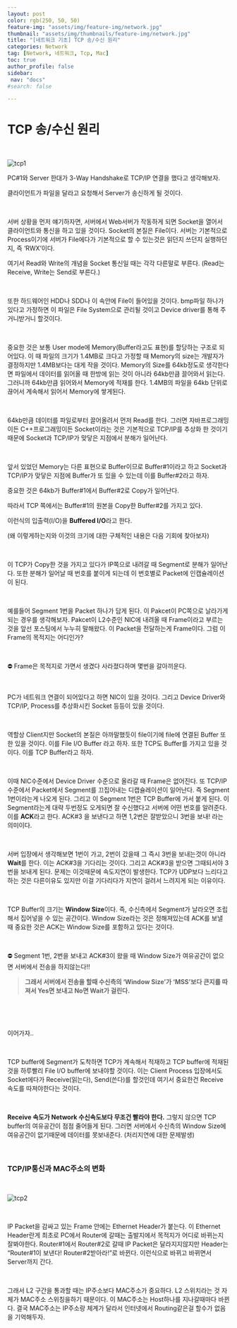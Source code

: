 ```yaml
---
layout: post
color: rgb(250, 50, 50)
feature-img: "assets/img/feature-img/network.jpg"
thumbnail: "assets/img/thumbnails/feature-img/network.jpg"
title: "[네트워크 기초] TCP 송/수신 원리"
categories: Network
tag: [Network, 네트워크, Tcp, Mac]
toc: true
author_profile: false
sidebar:
 nav: "docs"
#search: false

---
```


# TCP 송/수신 원리

    

![tcp1](https://user-images.githubusercontent.com/75375944/188298657-c643e4d8-3ac1-43dd-857c-cf0718561571.jpeg)

 PC#1와 Server 한대가 3-Way Handshake로 TCP/IP 연결을 했다고 생각해보자.

클라이언트가 파일을 달라고 요청해서 Server가 송신하게 될 것이다.

    

 서버 상황을 먼저 얘기하자면, 서버에서 Web서버가 작동하게 되면 Socket을 열어서 클라이언트와 통신을 하고 있을 것이다. Socket의 본질은 File이다. 서버는 기본적으로 Process이기에 서버가 File에다가 기본적으로 할 수 있는것은 읽던지 쓰던지 실행하던지, 즉 ‘RWX’이다.

여기서 Read와 Write의 개념을 Socket 통신일 때는 각각 다른말로 부른다. (Read는 Receive, Write는 Send로 부른다.)

    

 또한 하드웨어인 HDD나 SDD나 이 속안에 File이 들어있을 것이다. bmp파일 하나가 있다고 가정하면 이 파일은 File System으로 관리될 것이고 Device driver를 통해 주거니받거니 할것이다.

    

 중요한 것은 보통 User mode에 Memory(Buffer라고도 표현)를 할당하는 구조로 되어있다. 이 때 파일의 크기가 1.4MB로 크다고 가정할 때 Memory의 size는 개발자가 결정하지만 1.4MB보다는 대게 작을 것이다. Memory의 Size를 64kb정도로 생각한다면 파일에서 데이터를 읽어올 때 한방에 읽는 것이 아니라 64kb만큼 끌어와서 읽는다. 그러니까 64kb만큼 읽어와서 Memory에 적재를 한다. 1.4MB의 파일을 64kb 단위로 끊어서 계속해서 읽어서 Memory에 쌓게된다.

    

 64kb만큼 데이터를 파일로부터 끌어올려서 먼저 Read를 한다. 그러면 자바프로그래밍이든 C++프로그래밍이든 Socket이라는 것은 기본적으로 TCP/IP를 추상화 한 것이기 때문에 Socket과 TCP/IP가 맞닿은 지점에서 분해가 일어난다.

    

 앞서 있었던 Memory는 다른 표현으로 Buffer이므로 Buffer#1이라고 하고 Socket과 TCP/IP가 맞닿은 지점에 Buffer가 또 있을 수 있는데 이를 Buffer#2라고 하자.

중요한 것은 64kb가 Buffer#1에서 Buffer#2로 Copy가 일어난다.

따라서 TCP 쪽에서는 Buffer#1의 원본을 Copy한 Buffer#2를 가지고 있다.

이런식의 입출력(I/O)을 **Buffered I/O**라고 한다.

(왜 이렇게하는지와 이것의 크기에 대한 구체적인 내용은 다음 기회에 찾아보자)

    

 이 TCP가 Copy한 것을 가지고 있다가 IP쪽으로 내려갈 때 Segment로 분해가 일어난다. 또한 분해가 일어날 때 번호를 붙이게 되는데 이 번호별로 Packet에 인캡슐레이션이 된다.

    

 예를들어 Segment 1번을 Packet 하나가 담게 된다. 이 Pakcet이 PC쪽으로 날라가게 되는 경우를 생각해보자. Pakcet이 L2수준인 NIC에 내려올 때 Frame이라고 부르는 것을 앞선 포스팅에서 누누히 말해왔다. 이 Packet을 전달하는게 Frame이다. 그럼 이 Frame의 목적지는 어디인가?

    

<aside>
⛔ Frame은 목적지로 가면서 생겼다 사라졌다하며 몇번을 갈아끼운다.

</aside>

    

 PC가 네트워크 연결이 되어있다고 하면 NIC이 있을 것이다. 그리고 Device Driver와 TCP/IP, Process를 추상화시킨 Socket 등등이 있을 것이다.

    

 역할상 Client지만 Socket의 본질은 아까말했듯이 file이기에 file에 연결된 Buffer 또한 있을 것이다. 이를 File I/O Buffer 라고 하자. 또한 TCP도 Buffer를 가지고 있을 것이다. 이를 TCP Buffer라고 하자.

    

 이때 NIC수준에서 Device Driver 수준으로 올라갈 때 Frame은 없어진다. 또 TCP/IP 수준에서 Packet에서 Segment를 끄집어내는 디캡슐레이션이 일어난다. 즉 Segment 1번이라는게 나오게 된다. 그리고 이 Segment 1번은 TCP Buffer에 가서 붙게 된다. 이 Segment라는게 대략 두번정도 오게되면 잘 수신했다고 서버에 어떤 번호를 알려준다. 이를 **ACK**라고 한다. ACK#3 을 보낸다고 하면 1,2번은 잘받았으니 3번을 보내! 라는 의미이다.

    

 서버 입장에서 생각해보면 1번이 가고, 2번이 갔을때 그 즉시 3번을 보내는것이 아니라 **Wait**를 한다. 이는 ACK#3을 기다리는 것이다. 그리고 ACK#3을 받으면 그때되서야 3번을 보내게 된다. 문제는 이것때문에 속도지연이 발생한다. TCP가 UDP보다 느리다고 하는 것은 다른이유도 있지만 이걸 기다리다가 지연이 걸려서 느려지게 되는 이유이다.

    

 TCP Buffer의 크기는 **Window Size**이다. 즉, 수신측에서 Segment가 날라오면 조립해서 집어넣을 수 있는 공간이다. Window Size라는 것은 정해져있는데 ACK를 보낼 때 중요한 것은 ACK는 Window Size를 포함하고 있다는 것이다.

    

<aside>
⛔ Segment 1번, 2번을 보내고 ACK#3이 왔을 때 Window Size가 여유공간이 없으면 서버에서 전송을 하지않는다!!

</aside>

> **그래서 서버에서 전송을 할때 수신측의 ‘Window Size’가 ‘MSS’보다 큰지를 따져서 Yes면 보내고 No면 Wait가 걸린다.**

    

    

이어가자..

    

 TCP buffer에 Segment가 도착하면 TCP가 계속해서 적재하고 TCP buffer에 적재된것을 하루빨리 File I/O buffer에 보내야할 것이다. 이는 Client Process 입장에서도 Socket에다가 Receive(읽는다), Send(쓴다)를 할것인데 여기서 중요한건 Receive 속도를 따져야한다는 것이다.

    

**Receive 속도가 Network 수신속도보다 무조건 빨라야 한다.** 그렇지 않으면 TCP buffer의 여유공간이 점점 줄어들게 된다. 그러면 서버에서 수신측의 Window Size에 여유공간이 없기때문에 데이터를 못보내준다. (처리지연에 대한 문제발생)

    

### TCP/IP통신과 MAC주소의 변화

    

![tcp2](https://user-images.githubusercontent.com/75375944/188298658-4c08194c-a76f-4029-9253-ccbdbcd23c89.jpeg)

    

 IP Packet을 감싸고 있는 Frame 안에는 Ethernet Header가 붙는다. 이 Ethernet Header란게 최초로 PC에서 Router에 갈때는 출발지에서 목적지가 어디로 바뀌는지 잘봐야한다. Router#1에서 Router#2로 갈때 IP Packet은 달라지지않지만 Header는 “Router#1이 보낸다! Router#2받아라!”로 바뀐다. 이런식으로 바뀌고 바뀌면서 Server까지 간다.

    

 그래서 L2 구간을 통과할 때는 IP주소보다 MAC주소가 중요하다. L2 스위치라는 것 자체가 MAC주소 스위칭을하기 때문이다. 이 MAC주소는 Host하나를 지나갈때마다 바뀐다. 결국 MAC주소는 IP주소랑 체계가 달라서 인터넷에서 Routing같은걸 할수가 없음을 기억해두자.
